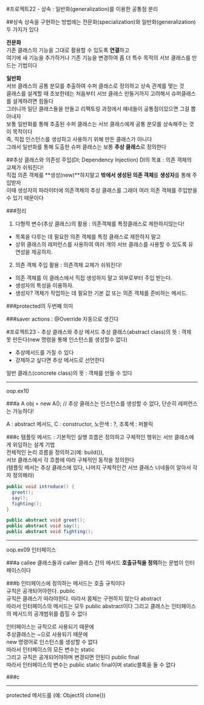 #프로젝트22 - 상속 : 일반화(generalization)를 이용한 공통점 분리

##상속
상속을 구현하는 방법에는 전문화(specialization)와 일반화(generalization) 두 가지가 있다

**전문화**   
기존 클래스의 기능을 그대로 활용할 수 있도록 **연결**하고   
여기에 새 기능을 추가하거나 기존 기능을 변경하여 좀 더 특수 목적의 서브 클래스를 만드는 기법이다   

**일반화**   
서브 클래스의 공통 분모를 추출하여 수퍼 클래스로 정의하고 상속 관계를 맺는 것   
클래스를 설계할 때 초보한테는 처음부터 서브 클래스 만들거까지 고려해서 슈퍼클래스를 설계하려면 힘들다   
그러니까 일단 클래스들을 만들고 리팩토링 과정에서 얘네들이 공통점이있으면 그걸 뽑아내자   
보통 일반화를 통해 추출된 수퍼 클래스는 서브 클래스에게 공통 분모를 상속해주는 것이 목적이다   
즉, 직접 인스턴스를 생성하고 사용하기 위해 만든 클래스가 아니다   
그래서 일반화를 통해 도출한 슈퍼 클래스는 보통 **추상 클래스**로 정의한다   

##추상 클래스와 의존성 주입(DI; Dependency Injection)
DI의 목표 : 의존 객체의 교체가 쉬워진다!   
직접 의존 객체를 **생성(new)**하지말고 **밖에서 생성된 의존 객체**를 **생성자**를 통해 주입받자   
이때 생성자의 파라미터에 의존객체의 추상 클래스를
그래야 여러 의존 객체를 주입받을 수 있기 때문이다

###정리
1) 다형적 변수(추상 클래스)의 활용 : 의존객체를 특정클래스로 제한하지않는다!
- 목록을 다루는 데 필요한 의존 객체를 특정 클래스로 제한하지 말고 
- 상위 클래스의 레퍼런스를 사용하여 여러 개의 서브 클래스를 사용할 수 있도록 유연성을 제공하자.  

2) 의존 객체 주입 활용 : 의존객체 교체가 쉬워진다!
- 의존 객체를 이 클래스에서 직접 생성하지 말고 외부로부터 주입 받는다.
- 생성자의 특성을 이용하자.
- 생성자? 객체가 작업하는 데 필요한 기본 값 또는 의존 객체를 준비하는 메서드.


###protected의 두번째 의미

###saver actions : @Override 자동으로 생긴다


#프로젝트23 - 추상 클래스와 추상 메서드
추상 클래스(abstract class)의 뜻 : 객체 못 만든다(new 명령을 통해 인스턴스를 생성할수 없다)
- 추상메서드를 가질 수 있다
- 강제하고 싶다면 추상 메서드로 선언한다

일반 클래스(concrete class)의 뜻 : 객체를 만들 수 있다

-----------------------------------------------------------------
oop.ex10

###a
A obj = new A(); // 추상 클래스는 인스턴스를 생성할 수 없다, 단순히 레퍼런스는 가능하다!

A : abstract 메서드, C : constructor, 노란색 : ?, 초록색 : 퍼블릭

###c
템플릿 메서드 : 기본적인 실행 흐름은 정의하고 구체적인 행위는 서브 클래스에게 위임하는 설계 기법     
전체적인 논리 흐름을 정의하고(예: build()),   
서브 클래스에서 각 흐름에 따라 구체적인 동작을 정의한다   
(탬플릿 메서는 추상 클래스에 있다, 나머지 구체적인건 서브 클래스 너네들이 알아서 각자 정의해라)

```java
public void introduce() {
  greet();
  say();
  fighting();
}

public abstract void greet();
public abstract void say();
public abstract void fighting();
```
-------------------------------------------------------
oop.ex09 인터페이스   

###a
callee 클래스들과 caller 클래스 간의 메서드 **호출규칙을 정의**하는 문법이 인터페이스이다   

###b
인터페이스에 정의하는 메서드는 호출 규칙이다   
규칙은 공개되어야한다. public   
규칙은 클래스가 따라야한다. 따라서 몸체는 구현하지 않는다 abstract   
따라서 인터페이스의 메서드는 모두 public abstract이다
그리고 클래스는 인터페이스의 메서드의 공개범위를 좁힐 수 없다

인터페이스는 규칙으르 사용되기 때문에   
추상클래스는 ~으로 사용되기 때문에   
new 명령어로 인스턴스를 생성할 수 없다   
따라서 인터페이스의 모든 변수는 static   
그리고 규칙은 공개되어야하며 변경되면 안된다  public final   
따라서 인터페이스의 변수는 public static final이며 static블록을 둘 수 없다   

###c


-------------------------------------------------------
protected 메서드를 (예: Object의 clone())